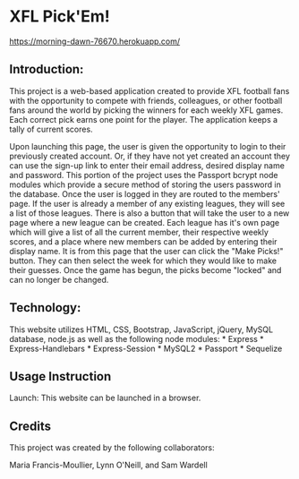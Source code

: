# XFL Pick'Em!

https://morning-dawn-76670.herokuapp.com/

## Introduction:

 This project is a web-based application created to provide XFL football fans with the opportunity to compete with friends, colleagues, or other football fans around the world by picking the winners for each weekly XFL games.  Each correct pick earns one point for the player.  The application keeps a tally of current scores.

Upon launching this page, the user is given the opportunity to login to their previously created account.  Or, if they have not yet created an account they can use the sign-up link to enter their email address, desired display name and password.  This portion of the project uses the Passport bcrypt node modules which provide a secure method of storing the users password in the database. Once the user is logged in they are routed to the members' page.  If the user is already a member of any existing leagues, they will see a list of those leagues.  There is also a button that will take the user to a new page where a new league can be created.  Each league has it's own page which will give a list of all the current member, their respective weekly scores, and a place where new members can be added by entering their display name.  It is from this page that the user can click the "Make Picks!" button.  They can then select the week for which they would like to make their guesses.  Once the game has begun, the picks become "locked" and can no longer be changed.  


## Technology:
This website utilizes HTML, CSS, Bootstrap, JavaScript, jQuery, MySQL database, node.js as well as the following node modules:
    * Express
    * Express-Handlebars
    * Express-Session
    * MySQL2
    * Passport
    * Sequelize
    

## Usage Instruction 

Launch: This website can be launched in a browser.

## Credits

This project was created by the following collaborators:

Maria Francis-Moullier, Lynn O'Neill, and Sam Wardell
